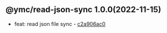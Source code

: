 <a name="1.0.0">

## @ymc/read-json-sync 1.0.0(2022-11-15)</a> 
- feat: read json file sync - [c2a906ac0](https://github.com/ymc-github/js-idea/commit/ec2a906ac05f4cefad4b98c4d6065ca40dec49d0 "feat(core): read json file sync&#10;&#10;set to 1 when no-defined&#10;&#10;generated by ymc@robot")